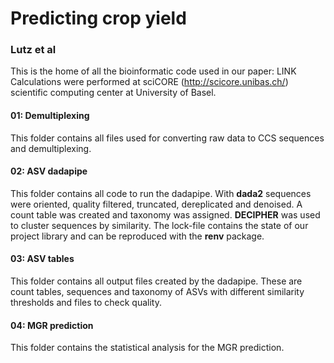 # Predicting crop yield
### Lutz et al
This is the home of all the bioinformatic code used in our paper: LINK  
Calculations were performed at sciCORE (http://scicore.unibas.ch/) scientific computing center at University of Basel.

#### 01: Demultiplexing
This folder contains all files used for converting raw data to CCS sequences and demultiplexing.

#### 02: ASV dadapipe
This folder contains all code to run the dadapipe. With **dada2** sequences were oriented, quality filtered, truncated, dereplicated and denoised. A count table was created and taxonomy was assigned. **DECIPHER** was used to cluster sequences by similarity. The lock-file contains the state of our project library and can be reproduced with the **renv** package.

#### 03: ASV tables
This folder contains all output files created by the dadapipe. These are count tables, sequences and taxonomy of ASVs with different similarity thresholds and files to check quality. 


#### 04: MGR prediction
This folder contains the statistical analysis for the MGR prediction.
